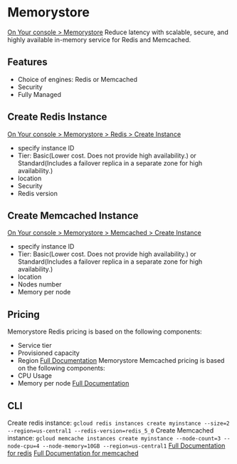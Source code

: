 # Memorystore
[On Your console > Memorystore](https://console.cloud.google.com/memorystore/redis/instances)
Reduce latency with scalable, secure, and highly available in-memory service for Redis and Memcached.
## Features
- Choice of engines: Redis or Memcached
- Security
- Fully Managed
## Create Redis Instance
[On Your console > Memorystore > Redis > Create Instance](https://console.cloud.google.com/memorystore/redis/locations/-/instances/new)
- specify instance ID
- Tier: Basic(Lower cost. Does not provide high availability.) or Standard(Includes a failover replica in a separate zone for high availability.)
- location
- Security
- Redis version
## Create Memcached Instance
[On Your console > Memorystore > Memcached > Create Instance](https://console.cloud.google.com/memorystore/memcached/instances)
- specify instance ID
- Tier: Basic(Lower cost. Does not provide high availability.) or Standard(Includes a failover replica in a separate zone for high availability.)
- location
- Nodes  number
- Memory per node
## Pricing
Memorystore Redis pricing is based on the following components:
- Service tier
- Provisioned capacity
- Region
[Full Documentation](https://cloud.google.com/memorystore/docs/redis/pricing)
Memorystore Memcached  pricing is based on the following components:
- CPU Usage
- Memory per node
[Full Documentation](https://cloud.google.com/memorystore/docs/redis/pricing)
## CLI
Create redis instance: `gcloud redis instances create myinstance --size=2 --region=us-central1 --redis-version=redis_5_0`
Create Memcached instance: `gcloud memcache instances create myinstance --node-count=3 --node-cpu=4 --node-memory=10GB --region=us-central1`
[Full Documentation for redis](https://cloud.google.com/memorystore/docs/redis/quickstart-gcloud)
[Full Documentation for memcached](https://cloud.google.com/memorystore/docs/memcached/quickstart-gcloud)
